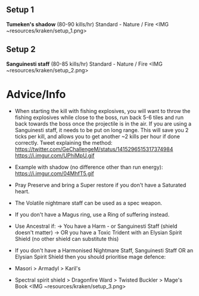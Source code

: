 ## Setup 1
**Tumeken's shadow** (80-90 kills/hr)
Standard - Nature / Fire
<IMG ~resources/kraken/setup_1.png>

## Setup 2
**Sanguinesti staff** (80-85 kills/hr)
Standard - Nature / Fire
<IMG ~resources/kraken/setup_2.png>

# Advice/Info
- When starting the kill with fishing explosives, you will want to throw the fishing explosives while close to the boss, run back 5-6 tiles and run back towards the boss once the projectile is in the air. If you are using a Sanguinesti staff, it needs to be put on long range. This will save you 2 ticks per kill, and allows you to get another ~2 kills per hour if done correctly. Tweet explaining the method: <https://twitter.com/GeChallengeM/status/1415296515317374984>
https://i.imgur.com/UPhiMpU.gif
 - Example with shadow (no difference other than run energy): https://i.imgur.com/04MhfT5.gif

- Pray Preserve and bring a Super restore if you don't have a Saturated heart.
- The Volatile nightmare staff can be used as a spec weapon.
- If you don't have a Magus ring, use a Ring of suffering instead.
- Use Ancestral if:
→ You have a Harm - or Sanguinesti Staff (shield doesn't matter)
→ OR you have a Toxic Trident with an Elysian Spirit Shield (no other shield can substitute this)
- If you don't have a Harmonised Nightmare Staff, Sanguinesti Staff OR an Elysian Spirit Shield then you should prioritise mage defence: 
 - Masori > Armadyl > Karil's
 - Spectral spirit shield > Dragonfire Ward > Twisted Buckler > Mage's Book
<IMG ~resources/kraken/setup_3.png>
